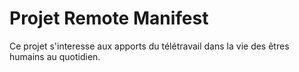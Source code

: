 # Projet Remote Manifest
Ce projet s'interesse aux apports du télétravail dans la vie des êtres humains au quotidien. 